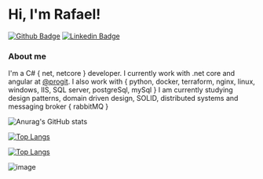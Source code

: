 # Hi, I'm Rafael!

[![Github Badge](https://img.shields.io/badge/-Github-000?style=flat-square&logo=Github&logoColor=white&link=https://github.com/halfs2)](https://github.com/halfs2)
[![Linkedin Badge](https://img.shields.io/badge/-LinkedIn-blue?style=flat-square&logo=Linkedin&logoColor=white&link=https://www.linkedin.com/in/rafael-scheffer/)](https://www.linkedin.com/in/rafael-scheffer/)

### About me
I'm a C# { net, netcore } developer. I currently work with .net core and angular at [@progit](https://progit.com.br/).
I also work with { python, docker, terraform, nginx, linux, windows, IIS, SQL server, postgreSql, mySql }
I am currently studying design patterns, domain driven design, SOLID, distributed systems and messaging broker { rabbitMQ } 

![Anurag's GitHub stats](https://github-readme-stats.vercel.app/api?username=halfs2&count_private=true&show_icons=true)

[![Top Langs](https://github-readme-stats.vercel.app/api/top-langs/?username=halfs2&count_private=true)](https://github.com/halfs2/github-readme-stats)


[![Top Langs](https://github-readme-stats.vercel.app/api/top-langs/?username=halfs2&layout=compact)](https://github.com/halfs2/github-readme-stats)

![image](https://github-readme-stats.vercel.app/api/top-langs/?username=halfs2&layout=compact&langs_count=8&hide_border=true&title_color=000000&icon_color=000000&text_color=000000&bg_color=ffffff)
